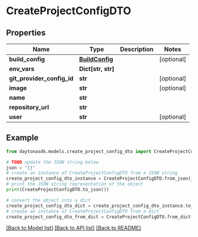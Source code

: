# CreateProjectConfigDTO


## Properties

Name | Type | Description | Notes
------------ | ------------- | ------------- | -------------
**build_config** | [**BuildConfig**](BuildConfig.md) |  | [optional] 
**env_vars** | **Dict[str, str]** |  | 
**git_provider_config_id** | **str** |  | [optional] 
**image** | **str** |  | [optional] 
**name** | **str** |  | 
**repository_url** | **str** |  | 
**user** | **str** |  | [optional] 

## Example

```python
from daytonasdk.models.create_project_config_dto import CreateProjectConfigDTO

# TODO update the JSON string below
json = "{}"
# create an instance of CreateProjectConfigDTO from a JSON string
create_project_config_dto_instance = CreateProjectConfigDTO.from_json(json)
# print the JSON string representation of the object
print(CreateProjectConfigDTO.to_json())

# convert the object into a dict
create_project_config_dto_dict = create_project_config_dto_instance.to_dict()
# create an instance of CreateProjectConfigDTO from a dict
create_project_config_dto_from_dict = CreateProjectConfigDTO.from_dict(create_project_config_dto_dict)
```
[[Back to Model list]](../README.md#documentation-for-models) [[Back to API list]](../README.md#documentation-for-api-endpoints) [[Back to README]](../README.md)


